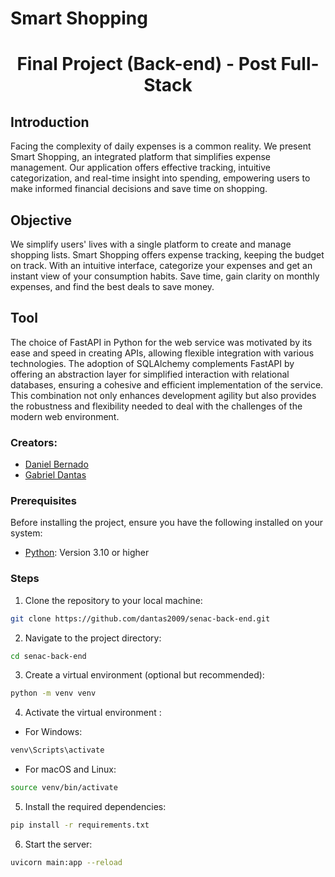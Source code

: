 # Smart Shopping

<h1 align="center">Final Project (Back-end) - Post Full-Stack</h1>

## Introduction
Facing the complexity of daily expenses is a common reality. We present Smart Shopping, an integrated platform that simplifies expense management.
Our application offers effective tracking, intuitive categorization, and real-time insight into spending, empowering users to make informed financial decisions and save time on shopping.

## Objective
We simplify users' lives with a single platform to create and manage shopping lists.
Smart Shopping offers expense tracking, keeping the budget on track. With an intuitive interface, categorize your expenses and get an instant view of your consumption habits.
Save time, gain clarity on monthly expenses, and find the best deals to save money.

## Tool
The choice of FastAPI in Python for the web service was motivated by its ease and speed in creating APIs, allowing flexible integration with various technologies. The adoption of SQLAlchemy complements FastAPI by offering an abstraction layer for simplified interaction with relational databases, ensuring a cohesive and efficient implementation of the service. This combination not only enhances development agility but also provides the robustness and flexibility needed to deal with the challenges of the modern web environment.

### Creators:

- [Daniel Bernado](https://github.com/Brnards)
- [Gabriel Dantas](https://github.com/dantas2009)

### Prerequisites
Before installing the project, ensure you have the following installed on your system:
- [Python](https://www.python.org/): Version 3.10 or higher

### Steps
1. Clone the repository to your local machine:

```bash
git clone https://github.com/dantas2009/senac-back-end.git
```

2. Navigate to the project directory:

```bash
cd senac-back-end
```

3. Create a virtual environment (optional but recommended):

```bash
python -m venv venv
```

4. Activate the virtual environment :

- For Windows:

```bash
venv\Scripts\activate
```
- For macOS and Linux:

```bash
source venv/bin/activate
```

5. Install the required dependencies:

```bash
pip install -r requirements.txt
```

6. Start the server:

```bash
uvicorn main:app --reload
```
